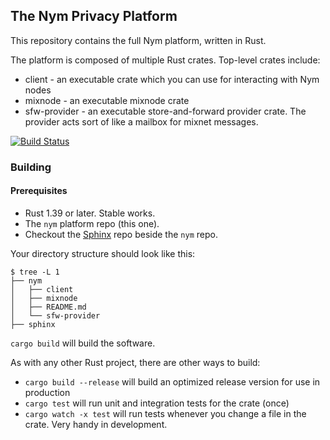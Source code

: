 ## The Nym Privacy Platform

This repository contains the full Nym platform, written in Rust.

The platform is composed of multiple Rust crates. Top-level crates include:

* client - an executable crate which you can use for interacting with Nym nodes
* mixnode - an executable mixnode crate
* sfw-provider - an executable store-and-forward provider crate. The provider acts sort of like a mailbox for mixnet messages.

[![Build Status](https://travis-ci.com/nymtech/nym.svg?branch=develop)](https://travis-ci.com/nymtech/nym)

### Building

#### Prerequisites

* Rust 1.39 or later. Stable works.
* The `nym` platform repo (this one).
* Checkout the [Sphinx](https://github.com/nymtech/sphinx) repo beside the `nym` repo.

Your directory structure should look like this:

```
$ tree -L 1
├── nym
│   ├── client
│   ├── mixnode
│   ├── README.md
│   └── sfw-provider
├── sphinx
```

`cargo build` will build the software.

As with any other Rust project, there are other ways to build:

* `cargo build --release` will build an optimized release version for use in production
* `cargo test` will run unit and integration tests for the crate (once)
* `cargo watch -x test` will run tests whenever you change a file in the crate. Very handy in development.
